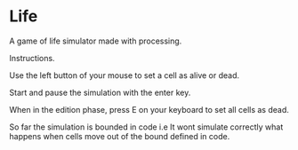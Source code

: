 # Life
A game of life simulator made with processing.

Instructions.

Use the left button of your mouse to set a cell as alive or dead.

Start and pause the simulation with the enter key.

When in the edition phase, press E on your keyboard to set all cells as dead.


So far the simulation is bounded in code i.e It wont simulate correctly what happens when cells move out of the bound defined in code. 
